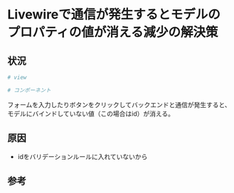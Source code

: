 # Livewireで通信が発生するとモデルのプロパティの値が消える減少の解決策

## 状況

```php
# view

# コンポーネント
```

フォームを入力したりボタンをクリックしてバックエンドと通信が発生すると、モデルにバインドしていない値（この場合はid）が消える。

## 原因

- idをバリデーションルールに入れていないから

## 参考
